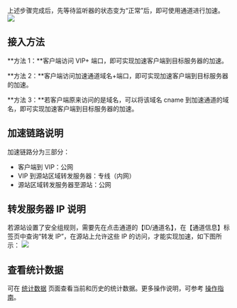 上述步骤完成后，先等待监听器的状态变为“正常”后，即可使用通道进行加速。
![](http://imgcache.tcecqpoc.fsphere.cn/image/mc.qcloudimg.com/static/img/666877d9771c4fff446696e0b5f54798/image.png)

## 接入方法
**方法 1：**客户端访问 VIP+ 端口，即可实现加速客户端到目标服务器的加速。

**方法 2：**客户端访问加速通道域名+端口，即可实现加速客户端到目标服务器的加速。

**方法 3：**若客户端原来访问的是域名，可以将该域名 cname 到加速通道的域名，即可实现加速客户端到目标服务器的加速。

## 加速链路说明
加速链路分为三部分：

- 客户端到 VIP：公网
- VIP 到源站区域转发服务器：专线（内网）
- 源站区域转发服务器至源站：公网

## 转发服务器 IP 说明
若源站设置了安全组规则，需要先在点击通道的【ID/通道名】，在【通道信息】标签页中查询“转发 IP”，在源站上允许这些 IP 的访问，才能实现加速，如下图所示：
![](http://imgcache.tcecqpoc.fsphere.cn/image/mc.qcloudimg.com/static/img/42d9b2dcca3ce000511a72d24d7a447b/image.png)

## 查看统计数据

可在 [统计数据](http://console.tce.fsphere.cn/gaap/data) 页面查看当前和历史的统计数据。更多操作说明，可参考 [操作指南]()。
